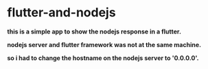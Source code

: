 # flutter-and-nodejs
 __this is a simple app to show the nodejs response in a flutter.__
 
 __nodejs server and flutter framework was not at the same machine.__
 
 __so i had to change the hostname on the nodejs server to '0.0.0.0'.__
